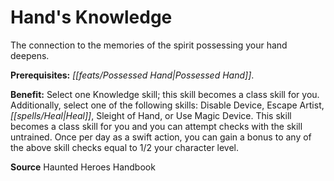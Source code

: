 ﻿---
cssclass: [feats]

---
# Hand's Knowledge

The connection to the memories of the spirit possessing your hand deepens.

**Prerequisites:** _[[feats/Possessed Hand|Possessed Hand]]_.

**Benefit:** Select one Knowledge skill; this skill becomes a class skill for you. Additionally, select one of the following skills: Disable Device, Escape Artist, _[[spells/Heal|Heal]]_, Sleight of Hand, or Use Magic Device. This skill becomes a class skill for you and you can attempt checks with the skill untrained. Once per day as a swift action, you can gain a bonus to any of the above skill checks equal to 1/2 your character level.

**Source** Haunted Heroes Handbook